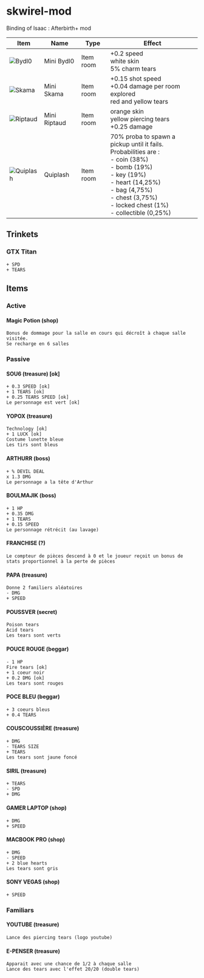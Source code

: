 # skwirel-mod

Binding of Isaac : Afterbirth+ mod

Item                                                            | Name     | Type      | Effect
--------------------------------------------------------------- | -------- | --------- | -----------
![Bydl0](https://github.com/yopox/skwirel-mod/tree/master/resources/gfx/Items/collectibles/item_bydl0.png) | Mini Bydl0 | Item room | +0.2 speed <br> white skin <br> 5% charm tears
![Skama](https://github.com/yopox/skwirel-mod/tree/master/resources/gfx/Items/collectibles/item_skama.png) | Mini Skama | Item room | +0.15 shot speed <br> +0.04 damage per room explored <br> red and yellow tears
![Riptaud](https://github.com/yopox/skwirel-mod/tree/master/resources/gfx/Items/collectibles/item_ripto.png) | Mini Riptaud | Item room | orange skin <br> yellow piercing tears <br> +0.25 damage
![Quiplash](https://github.com/yopox/skwirel-mod/tree/master/resources/gfx/Items/collectibles/item_quiplash.png) | Quiplash | Item room | 70% proba to spawn a pickup until it fails. <br> Probabilities are : <br> - coin (38%) <br> - bomb (19%) <br> - key (19%) <br> - heart (14,25%) <br> - bag (4,75%) <br> - chest (3,75%) <br> - locked chest (1%) <br> - collectible (0,25%)

## Trinkets

### GTX Titan

```
+ SPD
+ TEARS
```

## Items

### Active

#### Magic Potion (shop)

```
Bonus de dommage pour la salle en cours qui décroît à chaque salle visitée.
Se recharge en 6 salles
```

### Passive

#### SOU6 (treasure) [ok]

```
+ 0.3 SPEED [ok]
+ 1 TEARS [ok]
+ 0.25 TEARS SPEED [ok]
Le personnage est vert [ok]
```

#### YOPOX (treasure)

```
Technology [ok]
+ 1 LUCK [ok]
Costume lunette bleue
Les tirs sont bleus
```

#### ARTHURR (boss)

```
+ % DEVIL DEAL
x 1.3 DMG
Le personnage a la tête d'Arthur
```

#### BOULMAJIK (boss)

```
+ 1 HP
+ 0.35 DMG
+ 1 TEARS
+ 0.15 SPEED
Le personnage rétrécit (au lavage)
```

#### FRANCHISE (?)

```
Le compteur de pièces descend à 0 et le joueur reçoit un bonus de stats proportionnel à la perte de pièces
```

#### PAPA (treasure)

```
Donne 2 familiers aléatoires
- DMG
+ SPEED
```

#### POUSSVER (secret)

```
Poison tears
Acid tears
Les tears sont verts
```

#### POUCE ROUGE (beggar)

```
- 1 HP
Fire tears [ok]
+ 1 coeur noir
+ 0.2 DMG [ok]
Les tears sont rouges
```

#### POCE BLEU (beggar)

```
+ 3 coeurs bleus
+ 0.4 TEARS
```

#### COUSCOUSSIÈRE (treasure)

```
+ DMG
- TEARS SIZE
+ TEARS
Les tears sont jaune foncé
```

#### SIRIL (treasure)

```
+ TEARS
- SPD
+ DMG
```

#### GAMER LAPTOP (shop)

```
+ DMG
+ SPEED
```

#### MACBOOK PRO (shop)

```
+ DMG
- SPEED
+ 2 blue hearts
Les tears sont gris
```

#### SONY VEGAS (shop)

```
+ SPEED
```

### Familiars

#### YOUTUBE (treasure)

```
Lance des piercing tears (logo youtube)
```

#### E-PENSER (treasure)

```
Apparait avec une chance de 1/2 à chaque salle
Lance des tears avec l'effet 20/20 (double tears)
```
